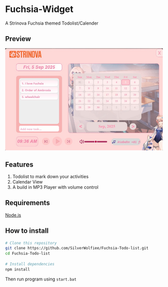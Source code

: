 # Fuchsia-Widget
A Strinova Fuchsia themed Todolist/Calender
## Preview
![Preview](assets/screenshots/preview.png)


## Features
1. Todolist to mark down your activities
2. Calendar View
3. A build in MP3 Player with volume control

## Requirements
[Node.js](https://nodejs.org/en/download/)

## How to install

```bash
# Clone this repository
git clone https://github.com/SilverWolfiee/Fuchsia-Todo-list.git
cd Fuchsia-Todo-list

# Install dependencies
npm install
```
Then run program using ```start.bat```
